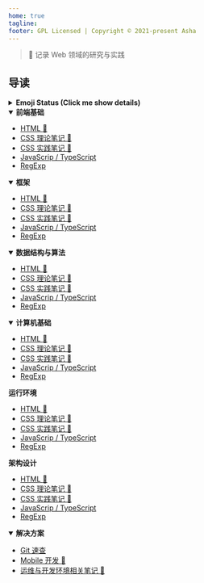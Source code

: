 ```yaml
---
home: true
tagline: 
footer: GPL Licensed | Copyright © 2021-present Asha
---
```


<!-- <hide-outbound>
  <p align="center">
    <a href="https://github.com/anran758/Front-End-Lab/stargazers">
      <img alt="GitHub stars" src="https://img.shields.io/github/stars/anran758/Front-End-Lab.svg?style=flat-square"></a>
    <a href="https://github.com/anran758/Front-End-Lab/network"><img alt="GitHub forks"
        src="https://img.shields.io/github/forks/anran758/Front-End-Lab.svg?style=flat-square"></a>
    <a href="https://github.com/anran758/Front-End-Lab/watchers"><img alt="GitHub watchers"
        src="https://img.shields.io/github/watchers/anran758/Front-End-Lab.svg?style=flat-square"></a>
    <a href="https://github.com/anran758/Front-End-Lab"><img alt="CRAN/METACRAN"
        src="https://img.shields.io/cran/l/devtools.svg?style=flat-square"></a>
  </p>
</hide-outbound> -->

> :art: 记录 Web 领域的研究与实践

## 导读

<details>
<summary><strong>Emoji Status (Click me show details)</strong></summary>

::: tip Emoji 对应的状态

:memo: pending，待补充内容  
:truck: move，内容拆分或重构  
:construction: working，正在处理中  
:art: optimization，润色中 / 待润色  
none，内容近期不会有太大的结构性改变  

:::

</details>

<details open>
<summary><strong>前端基础</strong></summary>

- [HTML :memo:](./html)
- [CSS 理论笔记 :construction:](./css/theory.md)
- [CSS 实践笔记 :truck:](./css/README.md)
- [JavaScrip / TypeScript](./javascript)
- [RegExp](./REGEXP)

</details>

<details open>
<summary><strong>框架</strong></summary>

- [HTML :memo:](./html)
- [CSS 理论笔记 :construction:](./css/theory.md)
- [CSS 实践笔记 :truck:](./css/README.md)
- [JavaScrip / TypeScript](./javascript)
- [RegExp](./REGEXP)

</details>

<details open>
<summary><strong>数据结构与算法</strong></summary>

- [HTML :memo:](./html)
- [CSS 理论笔记 :construction:](./css/theory.md)
- [CSS 实践笔记 :truck:](./css/README.md)
- [JavaScrip / TypeScript](./javascript)
- [RegExp](./REGEXP)

</details>

<details open>
<summary><strong>计算机基础</strong></summary>

- [HTML :memo:](./html)
- [CSS 理论笔记 :construction:](./css/theory.md)
- [CSS 实践笔记 :truck:](./css/README.md)
- [JavaScrip / TypeScript](./javascript)
- [RegExp](./REGEXP)

</details>

<summary><strong>运行环境</strong></summary>

- [HTML :memo:](./html)
- [CSS 理论笔记 :construction:](./css/theory.md)
- [CSS 实践笔记 :truck:](./css/README.md)
- [JavaScrip / TypeScript](./javascript)
- [RegExp](./REGEXP)

</details>

<summary><strong>架构设计</strong></summary>

- [HTML :memo:](./html)
- [CSS 理论笔记 :construction:](./css/theory.md)
- [CSS 实践笔记 :truck:](./css/README.md)
- [JavaScrip / TypeScript](./javascript)
- [RegExp](./REGEXP)

</details>



<details open>
<summary><strong>解决方案</strong></summary>

- [Git 速查](./git)
- [Mobile 开发 :memo:](./mobile)
- [运维与开发环境相关笔记 :memo:](./operations/README.md)

</details>

<!-- <details open>
<summary><strong>其他</strong></summary>

- [Topic :art:](./topic/2020.md)
- [术语表 :construction:](./further/glossary.md)
- [扩展阅读](./further)

</details>

## 专栏与博客

- [anran758's blog](https://anran758.github.io/blog/): 分享 web 相关的教程、科普实用/常用的工具库、实际业务场景分析与解决方案、计算机相关的笔记等。
- [专栏 | 初级前端工程师的进阶之路](https://zhuanlan.zhihu.com/c_1147180666474176512): 专门针对初级工程师进阶时常遇到的一些问题专辑。

## 推荐阅读

- [Introducing npx: an npm package runner | npx 简介](https://medium.com/@maybekatz/introducing-npx-an-npm-package-runner-55f7d4bd282b)
- [usehooks | React Hooks 封装示例](https://usehooks.com/)
- [The Missing Semester of Your CS Education (中译版) | 计算机教育中缺失的一课 | MIT](https://missing-semester-cn.github.io/) -->
